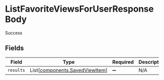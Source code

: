 # ListFavoriteViewsForUserResponseBody

Success


## Fields

| Field                                                                      | Type                                                                       | Required                                                                   | Description                                                                |
| -------------------------------------------------------------------------- | -------------------------------------------------------------------------- | -------------------------------------------------------------------------- | -------------------------------------------------------------------------- |
| `results`                                                                  | List[[components.SavedViewItem](../../models/components/savedviewitem.md)] | :heavy_minus_sign:                                                         | N/A                                                                        |